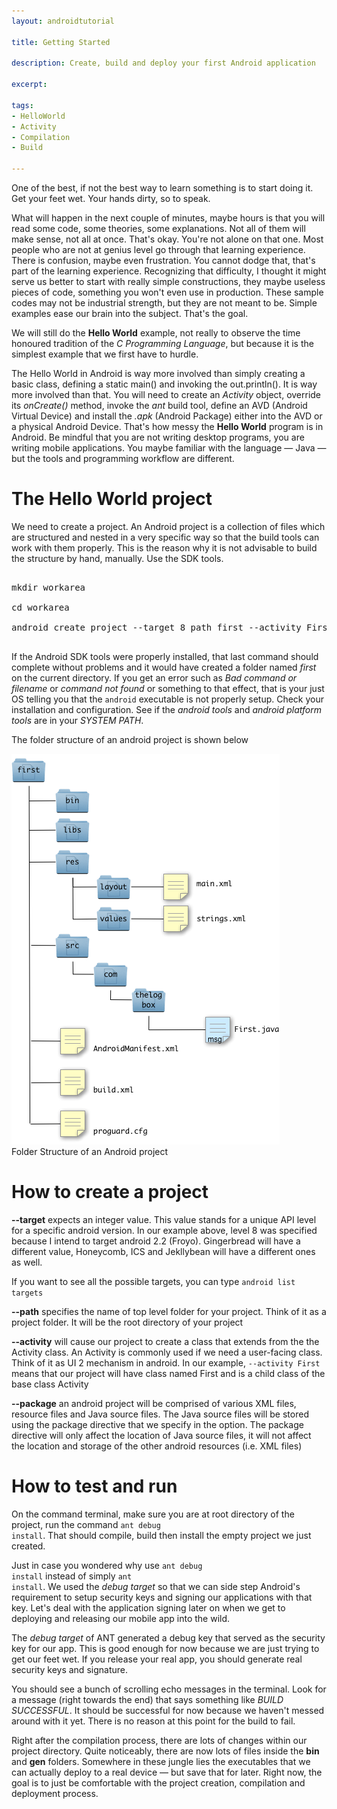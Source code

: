 ```yaml
---
layout: androidtutorial

title: Getting Started

description: Create, build and deploy your first Android application

excerpt: 

tags:
- HelloWorld
- Activity
- Compilation
- Build

---
```


One of the best, if not the best way to learn something is to start doing it. Get your feet wet. Your hands dirty, so to speak.

What will happen in the next couple of minutes, maybe hours is  that you will read some code, some theories, some explanations. Not all of them will make sense, not all at once. That's okay. You're not alone on that one. Most people who are not at genius level go through that learning experience. There is confusion, maybe even frustration. You cannot dodge that, that's part of the learning experience. Recognizing that difficulty, I thought it might serve us better to start with really simple constructions, they maybe useless pieces of code, something you won't even use in production. These sample codes may not be industrial strength, but they are not meant to be. Simple examples ease our brain into the subject. That's the goal.

We will still do the **Hello World** example, not really to observe the time honoured tradition of the *C Programming Language*, but because it is the simplest example that we first have to hurdle.

The Hello World in Android is way more involved than simply creating a basic class, defining a static main() and invoking the out.println(). It is way more involved than that. You will need to create an *Activity* object, override its *onCreate()* method, invoke the *ant* build tool, define an AVD (Android Virtual Device) and install the *.apk* (Android Package) either into the AVD or a physical Android Device. That's how messy the **Hello World** program is in Android. Be mindful that you are not writing desktop programs, you are writing mobile applications. You maybe familiar with the language &mdash; Java &mdash; but the tools and programming workflow are different.

# The Hello World project

We need to create a project. An Android project is a collection of files which are structured and nested in a very specific way so that the build tools can work with them properly. This is the reason why it is not advisable to build the structure by hand, manually. Use the SDK tools.

<pre class="codeblock">

mkdir workarea

cd workarea

android create project --target 8 path first --activity First --package com.thelogbox 

</pre>

If the Android SDK tools were properly installed, that last command should complete without problems and it would have created a folder named *first* on the current directory. If you get an error such as *Bad command or filename* or *command not found* or something to that effect, that is your just OS telling you that the <code class="codeblock">android</code> executable is not properly setup. Check your installation and configuration. See if the *android tools* and *android platform tools* are in your *SYSTEM PATH*.

The folder structure of an android project is shown below

<img class="default" src="/img/android-project-structure.png">
<div id='lst'>Folder Structure of an Android project</div>

# How to create a project

**--target** expects an integer value. This value stands for a unique API level for a specific android version. In our example above, level 8 was specified because I intend to target android 2.2 (Froyo). Gingerbread will have a different value, Honeycomb, ICS and Jekllybean will have a different ones as well. 

<aside>
If you want to see all the possible targets, you can type <code class="codeblock">android list targets</code>
</aside>

**--path** specifies the name of top level folder for your project. Think of it as a project folder. It will be the root directory of your project

**--activity** will cause our project to create a class that extends from the the Activity class. An Activity is commonly used if we need a user-facing class. Think of it as UI 2 mechanism in android. In our example, <code class="codeblock">--activity First</code> means that our project will have class named First and is a child class of the base class Activity

**--package** an android project will be comprised of various XML files, resource files and Java source files. The Java source files will be stored using the package directive that we specify in the option. The package directive will only affect the location of Java source files, it will not affect the location and storage of the other android resources (i.e. XML files)

# How to test and run

On the command terminal, make sure you are at root directory of the project, run the command <code class="codeblock">ant debug install</code>. That should compile, build then install the empty project we just created.

Just in case you wondered why use <code class="codeblock">ant debug install</code> instead of simply <code class="codeblock">ant install</code>. We used the *debug target* so that we can side step Android's requirement to setup security keys and signing our applications with that key. Let's deal with the application signing later on when we get to deploying and releasing our mobile app into the wild.

The *debug target* of ANT generated a debug key that served as the security key for our app. This is good enough for now because we are just trying to get our feet wet. If you release your real app, you should generate real security keys and signature.

You should see a bunch of scrolling echo messages in the terminal. Look for a message (right towards the end) that says something like *BUILD SUCCESSFUL*. It should be successful for now because we haven't messed around with it yet. There is no reason at this point for the build to fail. 

Right after the compilation process, there are lots of changes within our project directory. Quite noticeably, there are now lots of files inside the **bin** and **gen** folders. Somewhere in these jungle lies the executables that we can actually deploy to a real device &mdash; but save that for later. Right now, the goal is to just be comfortable with the project creation, compilation and deployment process. 







